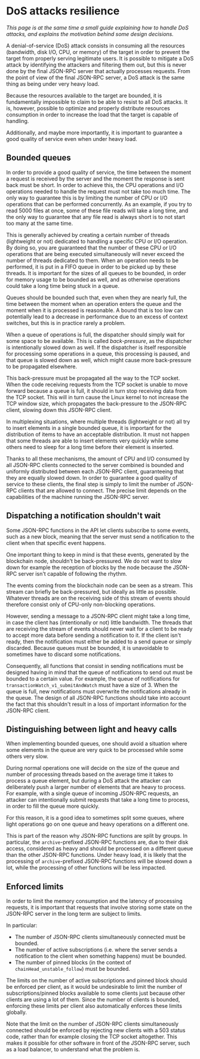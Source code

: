 # DoS attacks resilience

_This page is at the same time a small guide explaining how to handle DoS attacks, and explains the motivation behind some design decisions._

A denial-of-service (DoS) attack consists in consuming all the resources (bandwidth, disk I/O, CPU, or memory) of the target in order to prevent the target from properly serving legitimate users. It is possible to mitigate a DoS attack by identifying the attackers and filtering them out, but this is never done by the final JSON-RPC server that actually processes requests. From the point of view of the final JSON-RPC server, a DoS attack is the same thing as being under very heavy load.

Because the resources available to the target are bounded, it is fundamentally impossible to claim to be able to resist to all DoS attacks. It is, however, possible to optimize and properly distribute resources consumption in order to increase the load that the target is capable of handling.

Additionally, and maybe more importantly, it is important to guarantee a good quality of service even when under heavy load.

## Bounded queues

In order to provide a good quality of service, the time between the moment a request is received by the server and the moment the response is sent back must be short. In order to achieve this, the CPU operations and I/O operations needed to handle the request must not take too much time. The only way to guarantee this is by limiting the number of CPU or I/O operations that can be performed concurrently. As an example, if you try to read 5000 files at once, some of these file reads will take a long time, and the only way to guarantee that any file read is always short is to not start too many at the same time.

This is generally achieved by creating a certain number of threads (lightweight or not) dedicated to handling a specific CPU or I/O operation. By doing so, you are guaranteed that the number of these CPU or I/O operations that are being executed simultaneously will never exceed the number of threads dedicated to them. When an operation needs to be performed, it is put in a FIFO queue in order to be picked up by these threads. It is important for the sizes of all queues to be bounded, in order for memory usage to be bounded as well, and as otherwise operations could take a long time being stuck in a queue.

Queues should be bounded such that, even when they are nearly full, the time between the moment when an operation enters the queue and the moment when it is processed is reasonable. A bound that is too low can potentially lead to a decrease in performance due to an excess of context switches, but this is in practice rarely a problem.

When a queue of operations is full, the dispatcher should simply wait for some space to be available. This is called _back-pressure_, as the dispatcher is intentionally slowed down as well. If the dispatcher is itself responsible for processing some operations in a queue, this processing is paused, and that queue is slowed down as well, which might cause more back-pressure to be propagated elsewhere.

This back-pressure must be propagated all the way to the TCP socket. When the code receiving requests from the TCP socket is unable to move forward because a queue is full, it should in turn stop receiving data from the TCP socket. This will in turn cause the Linux kernel to not increase the TCP window size, which propagates the back-pressure to the JSON-RPC client, slowing down this JSON-RPC client.

In multiplexing situations, where multiple threads (lightweight or not) all try to insert elements in a single bounded queue, it is important for the distribution of items to have an acceptable distribution. It must not happen that some threads are able to insert elements very quickly while some others need to sleep for a long time before their element is inserted.

Thanks to all these mechanisms, the amount of CPU and I/O consumed by all JSON-RPC clients connected to the server combined is bounded and uniformly distributed between each JSON-RPC client, guaranteeing that they are equally slowed down. In order to guarantee a good quality of service to these clients, the final step is simply to limit the number of JSON-RPC clients that are allowed to connect. The precise limit depends on the capabilities of the machine running the JSON-RPC server.

## Dispatching a notification shouldn't wait

Some JSON-RPC functions in the API let clients subscribe to some events, such as a new block, meaning that the server must send a notification to the client when that specific event happens.

One important thing to keep in mind is that these events, generated by the blockchain node, shouldn't be back-pressured. We do not want to slow down for example the reception of blocks by the node because the JSON-RPC server isn't capable of following the rhythm.

The events coming from the blockchain node can be seen as a stream. This stream can briefly be back-pressured, but ideally as little as possible. Whatever threads are on the receiving side of this stream of events should therefore consist only of CPU-only non-blocking operations.

However, sending a message to a JSON-RPC client might take a long time, in case the client has (intentionally or not) little bandwidth. The threads that are receiving the stream of events should never wait for a client to be ready to accept more data before sending a notification to it. If the client isn't ready, then the notification must either be added to a send queue or simply discarded. Because queues must be bounded, it is unavoidable to sometimes have to discard some notifications.

Consequently, all functions that consist in sending notifications must be designed having in mind that the queue of notifications to send out must be bounded to a certain value. For example, the queue of notifications for `transactionWatch_v1_submitAndWatch` must have a size of 3. When the queue is full, new notifications must overwrite the notifications already in the queue. The design of all JSON-RPC functions should take into account the fact that this shouldn't result in a loss of important information for the JSON-RPC client.

## Distinguishing between light and heavy calls

When implementing bounded queues, one should avoid a situation where some elements in the queue are very quick to be processed while some others very slow.

During normal operations one will decide on the size of the queue and number of processing threads based on the average time it takes to process a queue element, but during a DoS attack the attacker can deliberately push a larger number of elements that are heavy to process. For example, with a single queue of incoming JSON-RPC requests, an attacker can intentionally submit requests that take a long time to process, in order to fill the queue more quickly.

For this reason, it is a good idea to sometimes split some queues, where light operations go on one queue and heavy operations on a different one.

This is part of the reason why JSON-RPC functions are split by groups. In particular, the `archive`-prefixed JSON-RPC functions are, due to their disk access, considered as heavy and should be processed on a different queue than the other JSON-RPC functions. Under heavy load, it is likely that the processing of `archive`-prefixed JSON-RPC functions will be slowed down a lot, while the processing of other functions will be less impacted.

## Enforced limits

In order to limit the memory consumption and the latency of processing requests, it is important that requests that involve storing some state on the JSON-RPC server in the long term are subject to limits.

In particular:

- The number of JSON-RPC clients simultaneously connected must be bounded.
- The number of active subscriptions (i.e. where the server sends a notification to the client when something happens) must be bounded.
- The number of pinned blocks (in the context of `chainHead_unstable_follow`) must be bounded.

The limits on the number of active subscriptions and pinned block should be enforced per client, as it would be undesirable to limit the number of subscriptions/pinned blocks available to some clients just because other clients are using a lot of them. Since the number of clients is bounded, enforcing these limits per client also automatically enforces these limits globally.

Note that the limit on the number of JSON-RPC clients simultaneously connected should be enforced by rejecting new clients with a 503 status code, rather than for example closing the TCP socket altogether. This makes it possible for other software in front of the JSON-RPC server, such as a load balancer, to understand what the problem is.
